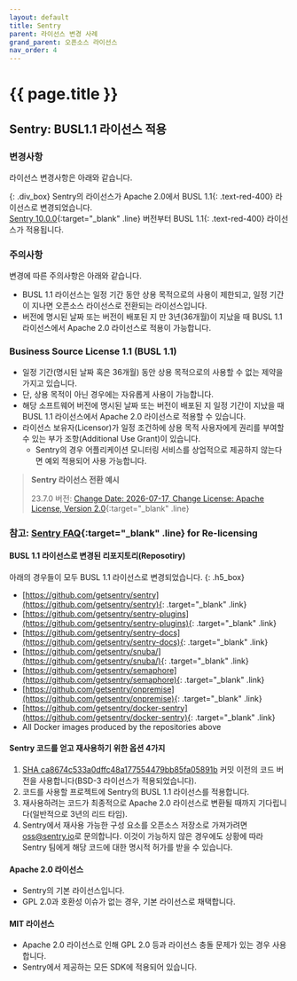 ```yaml
---
layout: default
title: Sentry
parent: 라이선스 변경 사례
grand_parent: 오픈소스 라이선스
nav_order: 4
---
```

# {{ page.title }}

## Sentry: BUSL1.1 라이선스 적용
### 변경사항
라이선스 변경사항은 아래와 같습니다.


{: .div_box}
Sentry의 라이선스가 Apache 2.0에서 <span>BUSL 1.1</span>{: .text-red-400} 라이선스로 변경되었습니다.<br>
[Sentry 10.0.0](https://github.com/getsentry/sentry/blob/10.0.0/LICENSE){:target="_blank" .line} 버전부터 <span>BUSL 1.1</span>{: .text-red-400} 라이선스가 적용됩니다.

### 주의사항

변경에 따른 주의사항은 아래와 같습니다.

- BUSL 1.1 라이선스는 일정 기간 동안 상용 목적으로의 사용이 제한되고, 일정 기간이 지나면 오픈소스 라이선스로 전환되는 라이선스입니다.
- 버전에 명시된 날짜 또는 버전이 배포된 지 만 3년(36개월)이 지났을 때 BUSL 1.1 라이선스에서 Apache 2.0 라이선스로 적용이 가능합니다.
  

### Business Source License 1.1 (BUSL 1.1)
- 일정 기간(명시된 날짜 혹은 36개월) 동안 상용 목적으로의 사용할 수 없는 제약을 가지고 있습니다.
- 단, 상용 목적이 아닌 경우에는 자유롭게 사용이 가능합니다.
- 해당 소프트웨어 버전에 명시된 날짜 또는 버전이 배포된 지 일정 기간이 지났을 때 BUSL 1.1 라이선스에서 Apache 2.0 라이선스로 적용할 수 있습니다.
- 라이선스 보유자(Licensor)가 일정 조건하에 상용 목적 사용자에게 권리를 부여할 수 있는 부가 조항(Additional Use Grant)이 있습니다.
  - Sentry의 경우 어플리케이션 모니터링 서비스를 상업적으로 제공하지 않는다면 예외 적용되어 사용 가능합니다.
  

>  **Sentry 라이선스 전환 예시**
>
>  23.7.0 버전: [Change Date: 2026-07-17, Change License: Apache License, Version 2.0](https://github.com/getsentry/sentry/blob/23.7.0/LICENSE#L19){:target="_blank" .line}


### 참고: [Sentry FAQ](https://forum.sentry.io/t/re-licensing-sentry-faq-discussion/8044){:target="_blank" .line} for Re-licensing

#### BUSL 1.1 라이선스로 변경된 리포지토리(Reposotiry)
아래의 경우들이 모두 BUSL 1.1 라이선스로 변경되었습니다.
{: .h5_box}
- [https://github.com/getsentry/sentry](https://github.com/getsentry/sentry){: .target="_blank" .link}
- [https://github.com/getsentry/sentry-plugins](https://github.com/getsentry/sentry-plugins){: .target="_blank" .link}
- [https://github.com/getsentry/sentry-docs](https://github.com/getsentry/sentry-docs){: .target="_blank" .link}
- [https://github.com/getsentry/snuba/](https://github.com/getsentry/snuba/){: .target="_blank" .link}
- [https://github.com/getsentry/semaphore](https://github.com/getsentry/semaphore){: .target="_blank" .link}
- [https://github.com/getsentry/onpremise](https://github.com/getsentry/onpremise){: .target="_blank" .link}
- [https://github.com/getsentry/docker-sentry](https://github.com/getsentry/docker-sentry){: .target="_blank" .link}
- All Docker images produced by the repositories above


#### Sentry 코드를 얻고 재사용하기 위한 옵션 4가지
1. <a href="https://github.com/getsentry/sentry/tree/ca8674c533a0dffc48a177554479bb85fa05891b" target="_blank">SHA ca8674c533a0dffc48a177554479bb85fa05891b</a> 커밋 이전의 코드 버전을 사용합니다(BSD-3 라이선스가 적용되었습니다).
2. 코드를 사용할 프로젝트에 Sentry의 BUSL 1.1 라이선스를 적용합니다.
3. 재사용하려는 코드가 최종적으로 Apache 2.0 라이선스로 변환될 때까지 기다립니다(일반적으로 3년의 리드 타임).
4. Sentry에서 재사용 가능한 구성 요소를 오픈소스 저장소로 가져가려면 [oss@sentry.io](mailto:oss@sentry.io)로 문의합니다. 이것이 가능하지 않은 경우에도 상황에 따라 Sentry 팀에게 해당 코드에 대한 명시적 허가를 받을 수 있습니다.  
   

#### Apache 2.0 라이선스
- Sentry의 기본 라이선스입니다.
- GPL 2.0과 호환성 이슈가 없는 경우, 기본 라이선스로 채택합니다.
  


#### MIT 라이선스
- Apache 2.0 라이선스로 인해 GPL 2.0 등과 라이선스 충돌 문제가 있는 경우 사용합니다.
- Sentry에서 제공하는 모든 SDK에 적용되어 있습니다.
  
